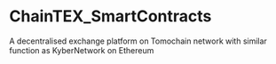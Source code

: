 # ChainTEX_SmartContracts
A decentralised exchange platform on Tomochain network with similar function as KyberNetwork on Ethereum
